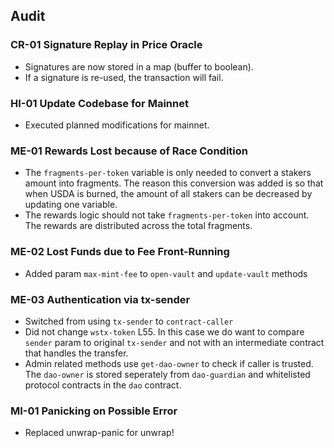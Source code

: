 ## Audit

### CR-01 Signature Replay in Price Oracle
- Signatures are now stored in a map (buffer to boolean). 
- If a signature is re-used, the transaction will fail.

### HI-01 Update Codebase for Mainnet
- Executed planned modifications for mainnet.

### ME-01 Rewards Lost because of Race Condition
- The `fragments-per-token` variable is only needed to convert a stakers amount into fragments. The reason this conversion was added is so that when USDA is burned, the amount of all stakers can be decreased by updating one variable.
- The rewards logic should not take `fragments-per-token` into account. The rewards are distributed across the total fragments.

### ME-02 Lost Funds due to Fee Front-Running
- Added param `max-mint-fee` to `open-vault` and `update-vault` methods

### ME-03 Authentication via tx-sender
- Switched from using `tx-sender` to `contract-caller`
- Did not change `wstx-token` L55. In this case we do want to compare `sender` param to original `tx-sender` and not with an intermediate contract that handles the transfer.
- Admin related methods use `get-dao-owner` to check if caller is trusted. The `dao-owner` is stored seperately from `dao-guardian` and whitelisted protocol contracts in the `dao` contract.

### MI-01 Panicking on Possible Error
- Replaced unwrap-panic for unwrap!

